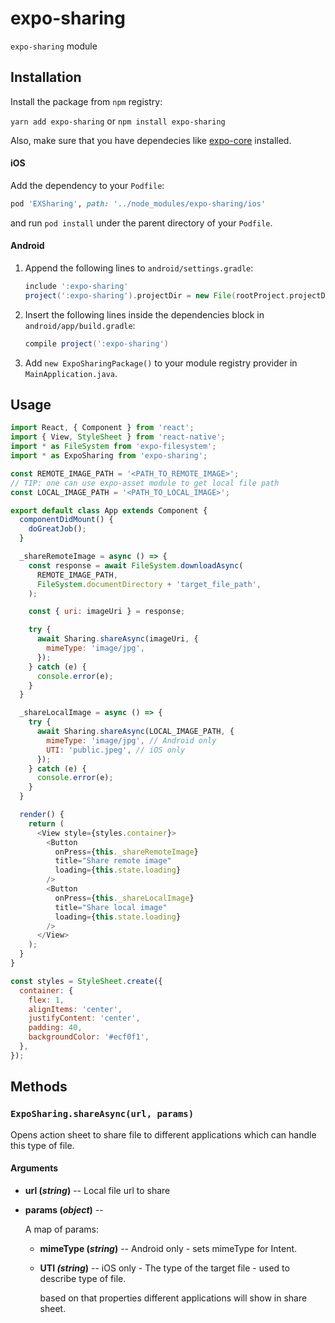 # expo-sharing

`expo-sharing` module

## Installation

Install the package from `npm` registry:

`yarn add expo-sharing` or `npm install expo-sharing`

<!-- Write about Expo dependencies for your module -->
Also, make sure that you have dependecies like [expo-core](https://github.com/expo/tree/master/packages/expo-core) installed.

#### iOS

Add the dependency to your `Podfile`:

```ruby
pod 'EXSharing', path: '../node_modules/expo-sharing/ios'
```

and run `pod install` under the parent directory of your `Podfile`.

#### Android

1.  Append the following lines to `android/settings.gradle`:
    ```gradle
    include ':expo-sharing'
    project(':expo-sharing').projectDir = new File(rootProject.projectDir, '../node_modules/expo-sharing/android')
    ```
2.  Insert the following lines inside the dependencies block in `android/app/build.gradle`:
    ```gradle
    compile project(':expo-sharing')
    ```
3.  Add `new ExpoSharingPackage()` to your module registry provider in `MainApplication.java`.

## Usage

<!-- Describe prerequirements that need to be meet for your module to run properly -->
<!-- e.g. You must request permission to access the user's location before attempting to get it. To do this, you will want to use the [Permissions](https://github.com/expo/tree/master/packages/expo-permissions) API. You can see this in practice in the following example. -->

<!-- Provide some js example -->
```javascript
import React, { Component } from 'react';
import { View, StyleSheet } from 'react-native';
import * as FileSystem from 'expo-filesystem';
import * as ExpoSharing from 'expo-sharing';

const REMOTE_IMAGE_PATH = '<PATH_TO_REMOTE_IMAGE>';
// TIP: one can use expo-asset module to get local file path
const LOCAL_IMAGE_PATH = '<PATH_TO_LOCAL_IMAGE>';

export default class App extends Component {
  componentDidMount() {
    doGreatJob();
  }

  _shareRemoteImage = async () => {
    const response = await FileSystem.downloadAsync(
      REMOTE_IMAGE_PATH,
      FileSystem.documentDirectory + 'target_file_path',
    );

    const { uri: imageUri } = response;

    try {
      await Sharing.shareAsync(imageUri, {
        mimeType: 'image/jpg',
      });
    } catch (e) {
      console.error(e);
    }
  }

  _shareLocalImage = async () => {
    try {
      await Sharing.shareAsync(LOCAL_IMAGE_PATH, {
        mimeType: 'image/jpg', // Android only
        UTI: 'public.jpeg', // iOS only
      });
    } catch (e) {
      console.error(e);
    }
  }

  render() {
    return (
      <View style={styles.container}>
        <Button
          onPress={this._shareRemoteImage}
          title="Share remote image"
          loading={this.state.loading}
        />
        <Button
          onPress={this._shareLocalImage}
          title="Share local image"
          loading={this.state.loading}
        />
      </View>
    );
  }
}

const styles = StyleSheet.create({
  container: {
    flex: 1,
    alignItems: 'center',
    justifyContent: 'center',
    padding: 40,
    backgroundColor: '#ecf0f1',
  },
});
```

## Methods

### `ExpoSharing.shareAsync(url, params)`

Opens action sheet to share file to different applications which can handle this type of file.

#### Arguments
-   **url (_string_)** --
    Local file url to share 
-   **params (_object_)** --

      A map of params:

    -   **mimeType (_string_)** -- Android only - sets mimeType for Intent.
    -   **UTI _(string_)** -- iOS only - The type of the target file - used to describe type of file.
    
        based on that properties different applications will show in share sheet.

